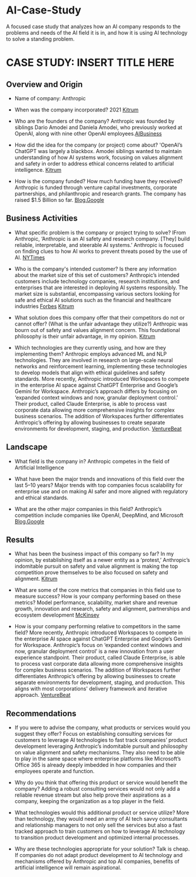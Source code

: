 # AI-Case-Study
A focused case study that analyzes how an AI company responds to the problems and needs of the AI field it is in, and how it is using AI technology to solve a standing problem.
# CASE STUDY: INSERT TITLE HERE

## Overview and Origin

* Name of company: Anthropic

* When was the company incorporated? 2021 [Kitrum](https://kitrum.com/blog/the-inspiring-story-of-daniela-amodei-anthropics-leader/#Building-safe-AI-for-a-better-world)

* Who are the founders of the company? Anthropic was founded by siblings Dario Amodei and Daniela Amodei, who previously worked at OpenAI, along with nine other OpenAI employees.[AIBusiness](https://aibusiness.com/verticals/eleven-openai-employees-break-off-to-establish-anthropic-raise-124m#close-modal)

* How did the idea for the company (or project) come about? 'OpenAI’s ChatGPT was largely a blackbox. Amodei siblings wanted to maintain understanding of how AI systems work, focusing on values alignment and safety in order to address ethical concerns related to artificial intelligence. [Kitrum](https://kitrum.com/blog/the-inspiring-story-of-daniela-amodei-anthropics-leader/#Building-safe-AI-for-a-better-world)

* How is the company funded? How much funding have they received? Anthropic is funded through venture capital investments, corporate partnerships, and philanthropic  and research grants. The company has raised $1.5 Billion so far. [Blog.Google](https://blog.google/outreach-initiatives/public-policy/google-microsoft-anthropic-open-ai-frontier-model-forum-executive-director/)

## Business Activities

* What specific problem is the company or project trying to solve? IFrom Anthropic, ‘Anthropic is an AI safety and research company. [They] build reliable, interpretable, and steerable AI systems.’ Anthropic is focused on finding clues to how AI works to prevent threats posed by the use of AI. [NYTimes](https://www.nytimes.com/2024/05/21/technology/ai-language-models-anthropic.html)

* Who is the company's intended customer? Is there any information about the market size of this set of customers? Anthropic’s intended customers include technology companies, research institutions, and enterprises that are interested in deploying AI systems responsibly. The market size is substantial, encompassing various sectors looking for safe and ethical AI solutions such as the financial and healthcare industries [Forbes](https://www.forbes.com/sites/roberthart/2024/06/26/anthropics-claude-what-to-know-about-chatgpt-rival-after-latest-model-trounces-industry-giants/) [Kitrum](https://kitrum.com/blog/the-inspiring-story-of-daniela-amodei-anthropics-leader/#Building-safe-AI-for-a-better-world)

* What solution does this company offer that their competitors do not or cannot offer? (What is the unfair advantage they utilize?) Anthropic was bourn out of safety and values alignment concern. This foundational philosophy is their unfair advantage, in my opinion. [Kitrum](https://kitrum.com/blog/the-inspiring-story-of-daniela-amodei-anthropics-leader/#Building-safe-AI-for-a-better-world)

* Which technologies are they currently using, and how are they implementing them? Anthropic employs advanced ML and NLP technologies. They are involved in research on large-scale neural networks and reinforcement learning, implementing these technologies to develop models that align with ethical guidelines and safety standards. More recently, Anthropic introduced Workspaces to compete in the enterprise AI space against ChatGPT Enterprise and Google’s Gemini for Workspace. Anthropic’s approach differs by focusing on ‘expanded context windows and now, granular deployment control.’ Their product, called Claude Enterprise, is able to process vast corporate data allowing more comprehensive insights for complex business scenarios. The addition of Workspaces further differentiates Anthropic’s offering by allowing businesses to create separate environments for development, staging, and production. [VentureBeat](https://venturebeat.com/ai/is-anthropics-new-workspaces-feature-the-future-of-enterprise-ai-management/)

## Landscape

* What field is the company in? Anthropic competes in the field of Artificial Intelligence

* What have been the major trends and innovations of this field over the last 5&ndash;10 years? Major trends with top companies focus scalability for enterprise use and on making AI safer and more aligned with regulatory and ethical standards.

* What are the other major companies in this field? Anthropic’s competition include companies like OpenAI, DeepMind, and Microsoft [Blog.Google](https://blog.google/outreach-initiatives/public-policy/google-microsoft-anthropic-open-ai-frontier-model-forum-executive-director/)

## Results

* What has been the business impact of this company so far? In my opinion, by establishing itself as a newer entity as a ‘protest,’ Anthropic’s indomitable pursuit on safety and value alignment is making the top competition prove themselves to be also focused on safety and alignment. [Kitrum](https://kitrum.com/blog/the-inspiring-story-of-daniela-amodei-anthropics-leader/#Building-safe-AI-for-a-better-world)

* What are some of the core metrics that companies in this field use to measure success? How is your company performing based on these metrics? Model performance, scalability, market share and revenue growth, innovation and research, safety and alignment, partnerships and ecosystem development [McKinsey](https://www.mckinsey.com/capabilities/quantumblack/our-insights/the-state-of-ai)

* How is your company performing relative to competitors in the same field? More recently, Anthropic introduced Workspaces to compete in the enterprise AI space against ChatGPT Enterprise and Google’s Gemini for Workspace. Anthropic’s focus on ‘expanded context windows and now, granular deployment control’ is a new innovation from a user experience standpoint. Their product, called Claude Enterprise, is able to process vast corporate data allowing more comprehensive insights for complex business scenarios. The addition of Workspaces further differentiates Anthropic’s offering by allowing businesses to create separate environments for development, staging, and production. This aligns with most corporations' delivery framework and iterative approach. [VentureBeat](https://venturebeat.com/ai/is-anthropics-new-workspaces-feature-the-future-of-enterprise-ai-management/)

## Recommendations

* If you were to advise the company, what products or services would you suggest they offer? Focus on establishing consulting services for customers to leverage AI technologies to fast track companies’ product development leveraging Anthropic’s indomitable pursuit and philosophy on value alignment and safety mechanisms. They also need to be able to play in the same space where enterprise platforms like Microsoft’s Office 365 is already deeply imbedded in how companies and their employees operate and function.

* Why do you think that offering this product or service would benefit the company? Adding a robust consulting services would not only add a reliable revenue stream but also help prove their aspirations as a company, keeping the organization as a top player in the field.

* What technologies would this additional product or service utilize? More than technology, they would need an army of AI tech savvy consultants and relationship managers to not only sell the services but also a fast tracked approach to train customers on how to leverage AI technology to transition product development and optimized internal processes.

* Why are these technologies appropriate for your solution? Talk is cheap. If companies do not adapt product development to AI technology and mechanisms offered by Anthropic and top AI companies, benefits of artificial intelligence will remain aspirational.